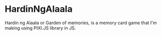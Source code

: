 # HardinNgAlaala
Hardin ng Alaala or Garden of memories, is a memory card game that I'm making using PIXI.JS library in JS. 

